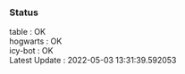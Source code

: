 ### Status


table : OK  
hogwarts : OK  
icy-bot : OK  
Latest Update : 2022-05-03 13:31:39.592053
